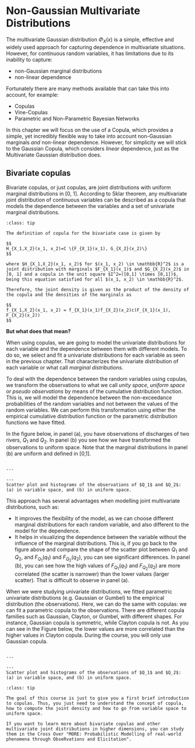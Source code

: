 
# Non-Gaussian Multivariate Distributions

The multivariate Gaussian distribution $\Phi_X(x)$ is a simple, effective and widely used approach for capturing dependence in multivariate situations. However, for continuous random variables, it has limitations due to its inability to capture:

- non-Gaussian marginal distributions
- non-linear dependence

Fortunately there are many methods available that can take this into account, for example:
- Copulas
- Vine-Copulas
- Parametric and Non-Parametric Bayesian Networks

In this chapter we will focus on the use of a Copula, which provides a simple, yet incredibly flexible way to take into account non-Gaussian marginals _and_ non-linear dependence. However, for simplicity we will stick to the Gaussian Copula, which considers _linear_ dependence, just as the Multivariate Gaussian distribution does.

## Bivariate copulas

Bivariate copulas, or just copulas, are joint distributions with uniform marginal distributions in [0, 1]. According to Sklar theorem, any multivariate joint distribution of continuous variables can be described as a copula that models the dependence between the variables and a set of univariate marginal distributions. 

```{admonition} Definition of bivariate copula
:class: tip

The definition of copula for the bivariate case is given by

$$
H_{X_1,X_2}(x_1, x_2)=C \{F_{X_1}(x_1), G_{X_2}(x_2)\}
$$

where $H_{X_1,X_2}(x_1, x_2)$ for $(x_1, x_2) \in \mathbb{R}^2$ is a joint distribution with marginals $F_{X_1}(x_1)$ and $G_{X_2}(x_2)$ in [0, 1] and a copula in the unit square $I^2=([0,1] \times [0,1])$, being this equation satisfied for all $(x_1, x_2) \in \mathbb{R}^2$.

Therefore, the joint density is given as the product of the density of the copula and the densities of the marginals as

$$
f_{X_1,X_2}(x_1, x_2) = f_{X_1}(x_1)f_{X_2}(x_2)c(F_{X_1}(x_1), F_{X_2}(x_2))
$$

```

**But what does that mean?**

When using copulas, we are going to model the univariate distributions for each variable and the dependence between them with different models. To do so, we select and fit a univariate distributions for each variable as seen in the previous chapter. That characterizes the univariate distribution of each variable or what call *marginal distributions*. 

To deal with the dependence between the random variables using copulas, we transform the observations to what we call *unity space*, *uniform space* or *pseudo observations* by means of the cumulative distribution function. This is, we will model the dependence between the non-exceedance probabilities of the random variables and not between the values of the random variables. We can perform this transformation using either the empirical cumulative distribution function or the parametric distribution functions we have fitted. 

In the figure below, in panel (a), you have observations of discharges of two rivers, $Q_1$ and $Q_2$. In panel (b) you see how we have transformed the observations to uniform space. Note that the marginal distributions in panel (b) are uniform and defined in [0,1].


```{figure} ./figures/copula_samples_together.png

---

---
Scatter plot and histograms of the observations of $Q_1$ and $Q_2$: (a) in variable space, and (b) in uniform space.
```

This approach has several advantages when modelling joint multivariate distributions, such as:

- It improves the flexibility of the model, as we can choose different marginal distributions for each random variable, and also different to the model for the dependence.
- It helps in visualizing the dependence between the variable without the influence of the marginal distributions. This is, if you go back to the figure above and compare the shape of the scatter plot between $Q_1$ and $Q_2$, and $F_{Q_1}(q_1)$ and $F_{Q_2}(q_2)$, you can see significant differences. In panel (b), you can see how the high values of $F_{Q_1}(q_1)$ and $F_{Q_2}(q_2)$ are more correlated (the scatter is narrower) than the lower values (larger scatter). That is difficult to observe in panel (a).


When we were studying univariate distributions, we fitted parametric univariate distributions (e.g. Gaussian or Gumbel) to the empirical distribution (the observations). Here, we can do the same with copulas: we can fit a parametric copula to the observations. There are different copula families such as Gaussian, Clayton, or Gumbel, with different shapes. For instance, Gaussian copula is symmetric, while Clayton copula is not. As you can see in the Figure below, the lower values are more correlated than the higher values in Clayton copula. During the course, you will only use Gaussian copula. 


```{figure} ./figures/examples_copulas.png

---

---
Scatter plot and histograms of the observations of $Q_1$ and $Q_2$: (a) in variable space, and (b) in uniform space.
```


```{admonition} Exam tip
:class: tip

The goal of this course is just to give you a first brief introduction to copulas. Thus, you just need to understand the concept of copula, how to compute the joint density and how to go from variable space to uniform space.

If you want to learn more about bivariate copulas and other multivariate joint distributions in higher dimensions, you can study them in the Cross Over "MORE: Probabilistic Modelling of real-world phenomena through ObseRvations and Elicitation".

```